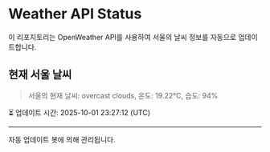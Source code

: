 
# Weather API Status

이 리포지토리는 OpenWeather API를 사용하여 서울의 날씨 정보를 자동으로 업데이트합니다.

## 현재 서울 날씨
> 서울의 현재 날씨: overcast clouds, 온도: 19.22°C, 습도: 94%

⏳ 업데이트 시간: 2025-10-01 23:27:12 (UTC)

---
자동 업데이트 봇에 의해 관리됩니다.
